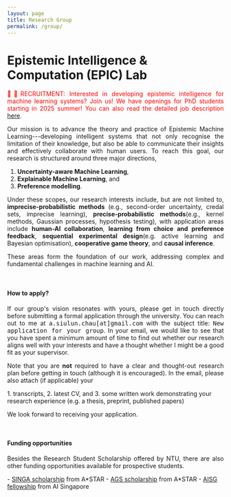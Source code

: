 ```yaml
---
layout: page
title: Research Group
permalink: /group/
---
```


# Epistemic Intelligence & Computation (EPIC) Lab

<p align="justify" style="color:red;">🚨🚨RECRUITMENT: Interested in developing epistemic intelligence for machine learning systems? Join
us! We have openings for PhD students starting in 2025 summer! You can also read the detailed job description 
<a href="../assets/research_group/recruitment_letter.pdf">here</a>.</p>

<p align="justify">
Our mission is to advance the theory and practice of Epistemic Machine Learning---developing intelligent systems that not only recognise 
the 
limitation of their knowledge, but also be able to communicate their insights and effectively collaborate with human users. To reach this 
goal,
our research is structured around three major directions,</p>

1. **Uncertainty-aware Machine Learning**,
2. **Explainable Machine Learning**, and
3. **Preference modelling**.

<p align="justify">
Under these scopes, our research interests include, but are not limited to, <b>imprecise-probabilistic methods</b> (e.g.,
second-order uncertainty, credal sets, imprecise learning),
<b>precise-probabilistic methods</b>(e.g., kernel methods, Gaussian processes, hypothesis testing), with application areas
include
<b>human-AI collaboration</b>, <b>learning from choice and preference feedback</b>, <b>sequential experimental design</b>(e.g.
active learning and Bayesian optimisation), <b>cooperative game theory</b>, and <b>causal inference</b>. </p>

<p align="justify">
These areas form the foundation of our work, addressing complex and fundamental challenges in machine learning and AI.
</p>

<br>

#### How to apply?

<p align="justify">
If our group's vision resonates with yours, please get in touch directly before submitting a formal application through the university. 
You can reach out to me at <tt>a.siulun.chau[at]gmail.com</tt> with the subject title: <tt>New application for your group</tt>. In your 
email,
we 
would like to see that you have spent a minimum amount of time to find out whether our research aligns well with your interests and have 
a thought whether I might be a good fit as your supervisor. 
</p>

<p align="justify">
Note that you are <b>not</b> required to have a clear and thought-out research plan before getting in touch (although it is encouraged). In 
the email, please also attach (if applicable) your
</p>
1. transcripts,
2. latest CV, and
3. some written work demonstrating your research experience (e.g. a thesis, preprint, published papers)

We look forward to receiving your application.

<br>

#### Funding opportunities

<p align="justify">
Besides the Research Student Scholarship offered by NTU, there are also other funding opportunities available for prospective students.
</p>
- <a href="https://www.a-star.edu.sg/Scholarships/for-graduate-studies/singapore-international-graduate-award-singa">SINGA scholarship</a> from A*STAR 
- <a href="https://www.a-star.edu.sg/Scholarships/for-graduate-studies/a-star-graduate-scholarship-singapore">AGS scholarship</a> from A*STAR
- <a href="https://aisingapore.org/research/phd-fellowship-programme/">AISG fellowship</a> from AI Singapore
